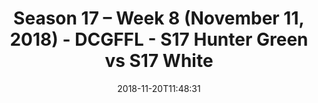 ---
title: Season 17 – Week 8 (November 11, 2018) - DCGFFL - S17 Hunter Green vs S17 White
teams-score:
- team: _teams/s17-hunter-green.md
  score: 33
- team: _teams/s17-white.md
  score: 25
mvp: B. Allen (Hunter Green), D. Merlino (White)
game-ball: M. Cline (Hunter Green), B. Grove (White)
sportsperson: AJ DeGarmo (Hunter Green), B. Benjamin (White)
season: 17
week: 8
date: '2018-11-20T11:48:31'
pageid: season-17-week-8-november-11-2018-6693-vs-6708
---